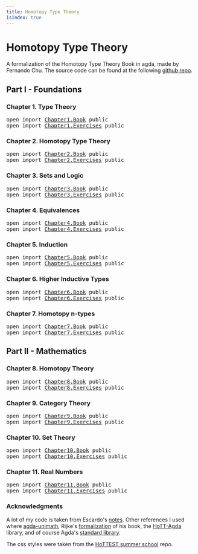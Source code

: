 ```yaml
---
title: Homotopy Type Theory
isIndex: true
---
```


<!--
<pre class="Agda"><a id="65" class="Keyword">module</a> <a id="72" href="index.html" class="Module">index</a> <a id="78" class="Keyword">where</a>
</pre>-->

# Homotopy Type Theory

A formalization of the Homotopy Type Theory Book in agda, made by Fernando Chu.
The source code can be found at the following [github repo](https://github.com/shiranaiyo/HoTT-Book-Agda).

## Part I - Foundations

### Chapter 1. Type Theory

<pre class="Agda"><a id="366" class="Keyword">open</a> <a id="371" class="Keyword">import</a> <a id="378" href="Chapter1.Book.html" class="Module">Chapter1.Book</a> <a id="392" class="Keyword">public</a>
<a id="399" class="Keyword">open</a> <a id="404" class="Keyword">import</a> <a id="411" href="Chapter1.Exercises.html" class="Module">Chapter1.Exercises</a> <a id="430" class="Keyword">public</a>
</pre>
### Chapter 2. Homotopy Type Theory

<pre class="Agda"><a id="487" class="Keyword">open</a> <a id="492" class="Keyword">import</a> <a id="499" href="Chapter2.Book.html" class="Module">Chapter2.Book</a> <a id="513" class="Keyword">public</a>
<a id="520" class="Keyword">open</a> <a id="525" class="Keyword">import</a> <a id="532" href="Chapter2.Exercises.html" class="Module">Chapter2.Exercises</a> <a id="551" class="Keyword">public</a>
</pre>
### Chapter 3. Sets and Logic

<pre class="Agda"><a id="602" class="Keyword">open</a> <a id="607" class="Keyword">import</a> <a id="614" href="Chapter3.Book.html" class="Module">Chapter3.Book</a> <a id="628" class="Keyword">public</a>
<a id="635" class="Keyword">open</a> <a id="640" class="Keyword">import</a> <a id="647" href="Chapter3.Exercises.html" class="Module">Chapter3.Exercises</a> <a id="666" class="Keyword">public</a>
</pre>
### Chapter 4. Equivalences

<pre class="Agda"><a id="715" class="Keyword">open</a> <a id="720" class="Keyword">import</a> <a id="727" href="Chapter4.Book.html" class="Module">Chapter4.Book</a> <a id="741" class="Keyword">public</a>
<a id="748" class="Keyword">open</a> <a id="753" class="Keyword">import</a> <a id="760" href="Chapter4.Exercises.html" class="Module">Chapter4.Exercises</a> <a id="779" class="Keyword">public</a>
</pre>
### Chapter 5. Induction

<pre class="Agda"><a id="825" class="Keyword">open</a> <a id="830" class="Keyword">import</a> <a id="837" href="Chapter5.Book.html" class="Module">Chapter5.Book</a> <a id="851" class="Keyword">public</a>
<a id="858" class="Keyword">open</a> <a id="863" class="Keyword">import</a> <a id="870" href="Chapter5.Exercises.html" class="Module">Chapter5.Exercises</a> <a id="889" class="Keyword">public</a>
</pre>
### Chapter 6. Higher Inductive Types

<pre class="Agda"><a id="948" class="Keyword">open</a> <a id="953" class="Keyword">import</a> <a id="960" href="Chapter6.Book.html" class="Module">Chapter6.Book</a> <a id="974" class="Keyword">public</a>
<a id="981" class="Keyword">open</a> <a id="986" class="Keyword">import</a> <a id="993" href="Chapter6.Exercises.html" class="Module">Chapter6.Exercises</a> <a id="1012" class="Keyword">public</a>
</pre>
### Chapter 7. Homotopy n-types

<pre class="Agda"><a id="1065" class="Keyword">open</a> <a id="1070" class="Keyword">import</a> <a id="1077" href="Chapter7.Book.html" class="Module">Chapter7.Book</a> <a id="1091" class="Keyword">public</a>
<a id="1098" class="Keyword">open</a> <a id="1103" class="Keyword">import</a> <a id="1110" href="Chapter7.Exercises.html" class="Module">Chapter7.Exercises</a> <a id="1129" class="Keyword">public</a>
</pre>
## Part II - Mathematics

### Chapter 8. Homotopy Theory

<pre class="Agda"><a id="1207" class="Keyword">open</a> <a id="1212" class="Keyword">import</a> <a id="1219" href="Chapter8.Book.html" class="Module">Chapter8.Book</a> <a id="1233" class="Keyword">public</a>
<a id="1240" class="Keyword">open</a> <a id="1245" class="Keyword">import</a> <a id="1252" href="Chapter8.Exercises.html" class="Module">Chapter8.Exercises</a> <a id="1271" class="Keyword">public</a>
</pre>
### Chapter 9. Category Theory

<pre class="Agda"><a id="1323" class="Keyword">open</a> <a id="1328" class="Keyword">import</a> <a id="1335" href="Chapter9.Book.html" class="Module">Chapter9.Book</a> <a id="1349" class="Keyword">public</a>
<a id="1356" class="Keyword">open</a> <a id="1361" class="Keyword">import</a> <a id="1368" href="Chapter9.Exercises.html" class="Module">Chapter9.Exercises</a> <a id="1387" class="Keyword">public</a>
</pre>
### Chapter 10. Set Theory

<pre class="Agda"><a id="1435" class="Keyword">open</a> <a id="1440" class="Keyword">import</a> <a id="1447" href="Chapter10.Book.html" class="Module">Chapter10.Book</a> <a id="1462" class="Keyword">public</a>
<a id="1469" class="Keyword">open</a> <a id="1474" class="Keyword">import</a> <a id="1481" href="Chapter10.Exercises.html" class="Module">Chapter10.Exercises</a> <a id="1501" class="Keyword">public</a>
</pre>
### Chapter 11. Real Numbers

<pre class="Agda"><a id="1551" class="Keyword">open</a> <a id="1556" class="Keyword">import</a> <a id="1563" href="Chapter11.Book.html" class="Module">Chapter11.Book</a> <a id="1578" class="Keyword">public</a>
<a id="1585" class="Keyword">open</a> <a id="1590" class="Keyword">import</a> <a id="1597" href="Chapter11.Exercises.html" class="Module">Chapter11.Exercises</a> <a id="1617" class="Keyword">public</a>
</pre>
### Acknowledgments

A lot of my code is taken from Escardo's [notes](https://www.cs.bham.ac.uk/~mhe/HoTT-UF-in-Agda-Lecture-Notes/HoTT-UF-Agda.html).
Other references I used where [agda-unimath](https://unimath.github.io/agda-unimath/), Rijke's [formalization](https://github.com/HoTT-Intro/Agda) of his book, the [HoTT-Agda](https://github.com/HoTT/HoTT-Agda) library, and of course Agda's [standard library](https://github.com/agda/agda-stdlib).

The css styles were taken from the [HoTTEST summer school](https://github.com/martinescardo/HoTTEST-Summer-School) repo.
